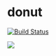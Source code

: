 # donut

[![Build Status](https://travis-ci.org/MagenTys/donut.svg?branch=master)](https://travis-ci.org/MagenTys/donut)

![](http://magentys.github.io/donut/img/Donut-04.png)
